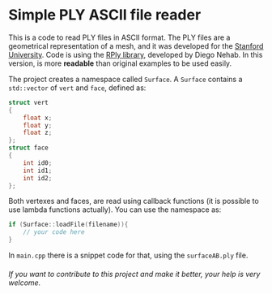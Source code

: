 # Simple PLY ASCII file reader 

This is a code to read PLY files in ASCII format. The PLY files are a geometrical representation of a mesh, and it was developed for the [Stanford University](http://graphics.stanford.edu/data/3Dscanrep/). Code is using the [RPly library](http://w3.impa.br/~diego/software/rply/), developed by Diego Nehab. In this version, is more **readable** than original examples to be used easily.

The project creates a namespace called `Surface`. A `Surface` contains a `std::vector` of `vert` and `face`, defined as:
```cpp
struct vert
{
    float x;
	float y;
	float z;
};
struct face
{
	int id0;
	int id1;
	int id2;
};
```

Both vertexes and faces, are read using callback functions (it is possible to use lambda functions actually). You can use the namespace as:
```cpp
if (Surface::loadFile(filename)){
    // your code here
}
```
In `main.cpp` there is a snippet code for that, using the `surfaceAB.ply` file.

###### If you want to contribute to this project and make it better, your help is very welcome.
